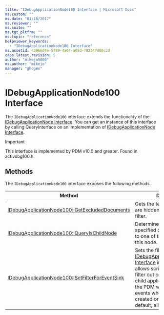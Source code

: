 ```yaml
---
title: "IDebugApplicationNode100 Interface | Microsoft Docs"
ms.custom: ""
ms.date: "01/18/2017"
ms.reviewer: ""
ms.suite: ""
ms.tgt_pltfrm: ""
ms.topic: "reference"
helpviewer_keywords:
  - "IDebugApplicationNode100 Interface"
ms.assetid: 43966d4e-5f89-4a04-a08d-782347d00c2d
caps.latest.revision: 5
author: "mikejo5000"
ms.author: "mikejo"
manager: "ghogen"
---
```

# IDebugApplicationNode100 Interface
The `IDebugApplicationNode100` interface extends the functionality of the [IDebugApplicationNode Interface](../../winscript/reference/idebugapplicationnode-interface.md). You can get an instance of this interface by calling QueryInterface on an implementation of [IDebugApplicationNode Interface](../../winscript/reference/idebugapplicationnode-interface.md).

> [!IMPORTANT]
>  This interface is implemented by PDM v10.0 and greater. Found in activdbg100.h.

## Methods
 The `IDebugApplicationNode100` interface exposes the following methods.

|Method|Description|
|------------|-----------------|
|[IDebugApplicationNode100::GetExcludedDocuments](../../winscript/reference/idebugapplicationnode100-getexcludeddocuments.md)|Gets the text documents that are hidden by the specified filter.|
|[IDebugApplicationNode100::QueryIsChildNode](../../winscript/reference/idebugapplicationnode100-queryischildnode.md)|Determines whether the specified document belongs to one of the child nodes of this node.|
|[IDebugApplicationNode100::SetFilterForEventSink](../../winscript/reference/idebugapplicationnode100-setfilterforeventsink.md)|Sets the filter on a particular [IDebugApplicationNodeEvents Interface](../../winscript/reference/idebugapplicationnodeevents-interface.md) implementation. It allows script debuggers to filter out compiler-generated child application nodes so that the PDM will no longer send events when the nodes are created or removed. By default, all nodes will be sent.|